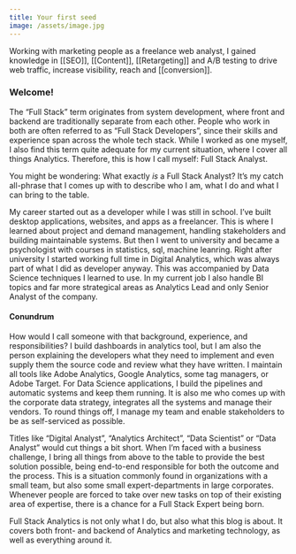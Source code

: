 ```yaml
---
title: Your first seed
image: /assets/image.jpg
---
```


Working with marketing people as a freelance web analyst, I gained knowledge in [[SEO]], [[Content]], [[Retargeting]] and A/B testing to drive web traffic, increase visibility, reach and [[conversion]]. 

### Welcome!

The “Full Stack” term originates from system development, where front and backend are traditionally separate from each other. People who work in both are often referred to as “Full Stack Developers”, since their skills and experience span across the whole tech stack. While I worked as one myself, I also find this term quite adequate for my current situation, where I cover all things Analytics. Therefore, this is how I call myself: Full Stack Analyst.

You might be wondering: What exactly _is_ a Full Stack Analyst? It’s my catch all-phrase that I comes up with to describe who I am, what I do and what I can bring to the table. 

My career started out as a developer while I was still in school. I’ve built desktop applications, websites, and apps as a freelancer. This is where I learned about project and demand management, handling stakeholders and building maintainable systems. But then I went to university and became a psychologist with courses in statistics, sql, machine leanring. Right after university I started working full time in Digital Analytics, which was always part of what I did as developer anyway. This was accompanied by Data Science techniques I learned to use. In my current job I also handle BI topics and far more strategical areas as Analytics Lead and only Senior Analyst of the company.

####  Conundrum

How would I call someone with that background, experience, and responsibilities? I build dashboards in analytics tool, but I am also the person explaining the developers what they need to implement and even supply them the source code and review what they have written. I maintain all tools like Adobe Analytics, Google Analytics, some tag managers, or Adobe Target. For Data Science applications, I build the pipelines and automatic systems and keep them running. It is also me who comes up with the corporate data strategy, integrates all the systems and manage their vendors. To round things off, I manage my team and enable stakeholders to be as self-serviced as possible.

Titles like “Digital Analyst”, “Analytics Architect”, “Data Scientist” or “Data Analyst” would cut things a bit short. When I’m faced with a business challenge, I bring all things from above to the table to provide the best solution possible, being end-to-end responsible for both the outcome and the process. This is a situation commonly found in organizations with a small team, but also some small expert-departments in large corporates. Whenever people are forced to take over new tasks on top of their existing area of expertise, there is a chance for a Full Stack Expert being born.

Full Stack Analytics is not only what I do, but also what this blog is about. It covers both front- and backend of Analytics and marketing technology, as well as everything around it.

